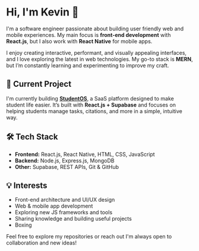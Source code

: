 # Hi, I'm Kevin 👋

I'm a software engineer passionate about building user friendly web and mobile experiences. My main focus is **front-end development** with **React.js**, but I also work with **React Native** for mobile apps.  

I enjoy creating interactive, performant, and visually appealing interfaces, and I love exploring the latest in web technologies. My go-to stack is **MERN**, but I’m constantly learning and experimenting to improve my craft.  

## 🌟 Current Project
I'm currently building **[StudentOS](https://studentoss.netlify.app/)**, a SaaS platform designed to make student life easier. It’s built with **React.js + Supabase** and focuses on helping students manage tasks, citations, and more in a simple, intuitive way.  

## 🛠 Tech Stack
- **Frontend:** React.js, React Native, HTML, CSS, JavaScript  
- **Backend:** Node.js, Express.js, MongoDB  
- **Other:** Supabase, REST APIs, Git & GitHub  

## 💡 Interests
- Front-end architecture and UI/UX design  
- Web & mobile app development  
- Exploring new JS frameworks and tools  
- Sharing knowledge and building useful projects
- Boxing 

Feel free to explore my repositories or reach out I'm always open to collaboration and new ideas!
